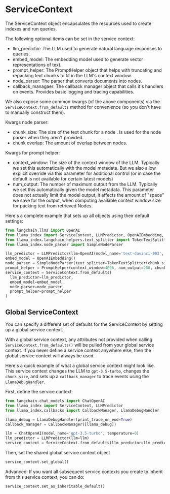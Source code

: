 # ServiceContext

The ServiceContext object encapsulates the resources used to create indexes and run queries.

The following optional items can be set in the service context:

- llm_predictor: The LLM used to generate natural language responses to queries.
- embed_model: The embedding model used to generate vector representations of text.
- prompt_helper: The PromptHelper object that helps with truncating and repacking text chunks to fit in the LLM's context window.
- node_parser: The parser that converts documents into nodes.
- callback_managaer: The callback manager object that calls it's handlers on events. Provides basic logging and tracing capabilities.

We also expose some common kwargs (of the above components) via the `ServiceContext.from_defaults` method
for convenience (so you don't have to manually construct them).
 
Kwargs node parser:
- chunk_size: The size of the text chunk for a node . Is used for the node parser when they aren't provided.
- chunk overlap: The amount of overlap between nodes.

Kwargs for prompt helper:
- context_window: The size of the context window of the LLM. Typically we set this 
  automatically with the model metadata. But we also allow explicit override via this parameter
  for additional control (or in case the default is not available for certain latest
  models)
- num_output: The number of maximum output from the LLM. Typically we set this
  automatically given the model metadata. This parameter does not actually limit the model
  output, it affects the amount of "space" we save for the output, when computing 
  available context window size for packing text from retrieved Nodes.

Here's a complete example that sets up all objects using their default settings:

```python
from langchain.llms import OpenAI
from llama_index import ServiceContext, LLMPredictor, OpenAIEmbedding, PromptHelper
from llama_index.langchain_helpers.text_splitter import TokenTextSplitter
from llama_index.node_parser import SimpleNodeParser

llm_predictor = LLMPredictor(llm=OpenAI(model_name='text-davinci-003', temperature=0, max_tokens=256))
embed_model = OpenAIEmbedding()
node_parser = SimpleNodeParser(text_splitter=TokenTextSplitter(chunk_size=1024, chunk_overlap=20))
prompt_helper = PromptHelper(context_window=4096, num_output=256, chunk_overlap_ratio=0.1, chunk_size_limit=None)
service_context = ServiceContext.from_defaults(
  llm_predictor=llm_predictor,
  embed_model=embed_model,
  node_parser=node_parser,
  prompt_helper=prompt_helper
)
```

## Global ServiceContext

You can specify a different set of defaults for the ServiceContext by setting up a global service context.

With a global service context, any attributes not provided when calling `ServiceContext.from_defaults()` will be pulled from your global service context. If you never define a service context anywhere else, then the global service context will always be used.

Here's a quick example of what a global service context might look like. This service context changes the LLM to `gpt-3.5-turbo`, changes the `chunk_size`, and sets up a `callback_manager` to trace events using the `LlamaDebugHandler`.

First, define the service context:

```python
from langchain.chat_models import ChatOpenAI
from llama_index import ServiceContext, LLMPredictor
from llama_index.callbacks import CallbackManager, LlamaDebugHandler

llama_debug = LlamaDebugHandler(print_trace_on_end=True)
callback_manager = CallbackManager([llama_debug])

llm = ChatOpenAI(model_name='gpt-3.5-turbo', temperature=0)
llm_predictor = LLMPredictor(llm=llm)
service_context = ServiceContext.from_defaults(llm_predictor=llm_predictor, chunk_size=512, callback_manager=callback_manager)
```

Then, set the shared global service context object

```python
service_context.set_global()
```

Advanced: If you want all subsequent service contexts you create to inherit from this service context, you can do:

```python
service_context.set_as_inheritable_default()
```
